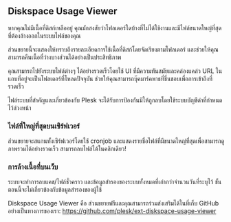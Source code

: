 ## Diskspace Usage Viewer

หากคุณไม่มีเนื้อที่ดิสก์เหลืออยู่ คุณมักสงสัยว่าโฟลเดอร์ใดบ้างที่ไม่ได้ใช้งานและมีไฟล์ขนาดใหญ่ที่สุดที่ต้องล้างออกในระบบไฟล์ของคุณ

ส่วนขยายนี้จะแสดงให้ทราบถึงรายละเอียดการใช้เนื้อที่ดิสก์โดยจัดเรียงตามโฟลเดอร์ และช่วยให้คุณสามารถคืนเนื้อที่ว่างบางส่วนได้อย่างเป็นประสิทธิภาพ

คุณสามารถไปยังระบบไฟล์ต่างๆ ได้อย่างรวดเร็วโดยใช้ UI ที่มีความทันสมัยและคล่องแคล่ว URL ในแถบที่อยู่จะเป็นโฟลเดอร์ที่โหลดปัจจุบัน ช่วยให้คุณสามารถบุ๊คมาร์คพาธที่ชื่นชอบเพื่อการเข้าถึงที่รวดเร็ว

ไฟล์ระบบที่สำคัญและเกี่ยวข้องกับ Plesk จะได้รับการป้องกันมิให้ถูกลบโดยใช้ระบบบัญชีดำที่กำหนดไว้ล่วงหน้า

### ไฟล์ที่ใหญ่ที่สุดบนเซิร์ฟเวอร์

ส่วนขยายจะสแกนทั้งเซิร์ฟเวอร์โดยใช้ cronjob และแสดงรายชื่อไฟล์ที่มีขนาดใหญ่ที่สุดเพื่อสามารถดูภาพรวมได้อย่างรวดเร็ว สามารถลบไฟล์ได้ในคลิกเดียว!

### การล้างเนื้อที่บนเว็บ

ระบบจะทำการลบแคช/ไฟล์ชั่วคราว และข้อมูลสำรองของระบบทั้งหมดที่เก่ากว่าจำนวนวันที่ระบุไว้ ขั้นตอนนี้จะไม่เกี่ยวข้องกับข้อมูลสำรองของผู้ใช้

Diskspace Usage Viewer คือ ส่วนขยายฟรีและคุณสามารถร่วมส่งเสริมได้ในที่เก็บ GitHub อย่างเป็นทางการของเรา: https://github.com/plesk/ext-diskspace-usage-viewer